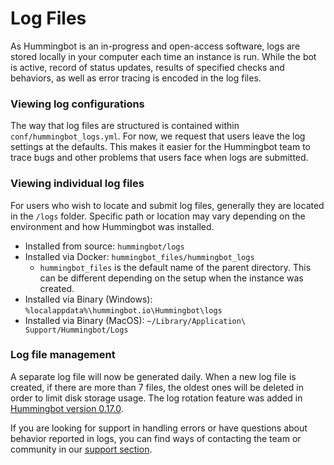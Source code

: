 # Log Files

As Hummingbot is an in-progress and open-access software, logs are stored locally in your computer each time an instance is run. While the bot is active, record of status updates, results of specified checks and behaviors, as well as error tracing is encoded in the log files.

### Viewing log configurations

The way that log files are structured is contained within `conf/hummingbot_logs.yml`. For now, we request that users leave the log settings at the defaults. This makes it easier for the Hummingbot team to trace bugs and other problems that users face when logs are submitted.

### Viewing individual log files

For users who wish to locate and submit log files, generally they are located in the `/logs` folder.
Specific path or location may vary depending on the environment and how Hummingbot was installed.

- Installed from source: `hummingbot/logs`
- Installed via Docker: `hummingbot_files/hummingbot_logs`
  - `hummingbot_files` is the default name of the parent directory. This can be different depending on the setup
    when the instance was created.
- Installed via Binary (Windows): `%localappdata%\hummingbot.io\Hummingbot\logs`
- Installed via Binary (MacOS): `~/Library/Application\ Support/Hummingbot/Logs`

### Log file management

A separate log file will now be generated daily. When a new log file is created, if there are more than 7 files,
the oldest ones will be deleted in order to limit disk storage usage.
The log rotation feature was added in [Hummingbot version 0.17.0](https://docs.hummingbot.io/release-notes/0.17.0/#log-file-management-data-storage).

If you are looking for support in handling errors or have questions about behavior reported in logs,
you can find ways of contacting the team or community in our [support section](/support/support/).
